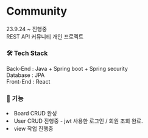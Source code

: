# Community
23.9.24 ~ 진행중 <br />
REST API 커뮤니티 개인 프로젝트 <br />

### 🛠 Tech Stack
Back-End : Java + Spring boot + Spring security <br />
Database : JPA <br />
Front-End : React <br />

### 🔎 기능
<li>Board CRUD 완성</li>
<li>User CRUD 진행중 - jwt 사용한 로그인 / 회원 조회 완료.</li>
<li>view 작업 진행중</li>


